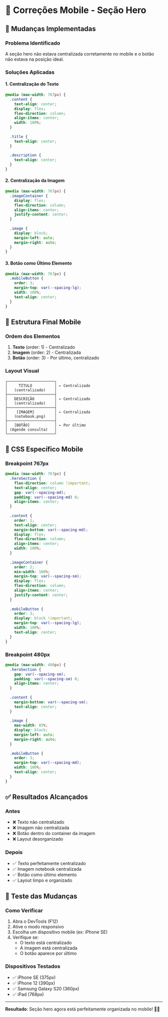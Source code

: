 # 📱 Correções Mobile - Seção Hero

## 🎯 Mudanças Implementadas

### **Problema Identificado**
A seção hero não estava centralizada corretamente no mobile e o botão não estava na posição ideal.

### **Soluções Aplicadas**

#### **1. Centralização do Texto**
```css
@media (max-width: 767px) {
  .content {
    text-align: center;
    display: flex;
    flex-direction: column;
    align-items: center;
    width: 100%;
  }
  
  .title {
    text-align: center;
  }
  
  .description {
    text-align: center;
  }
}
```

#### **2. Centralização da Imagem**
```css
@media (max-width: 767px) {
  .imageContainer {
    display: flex;
    flex-direction: column;
    align-items: center;
    justify-content: center;
  }
  
  .image {
    display: block;
    margin-left: auto;
    margin-right: auto;
  }
}
```

#### **3. Botão como Último Elemento**
```css
@media (max-width: 767px) {
  .mobileButton {
    order: 3;
    margin-top: var(--spacing-lg);
    width: 100%;
    text-align: center;
  }
}
```

## 📐 Estrutura Final Mobile

### **Ordem dos Elementos**
1. **Texto** (order: 1) - Centralizado
2. **Imagem** (order: 2) - Centralizada
3. **Botão** (order: 3) - Por último, centralizado

### **Layout Visual**
```
┌─────────────────────┐
│     TÍTULO          │ ← Centralizado
│   (centralizado)    │
├─────────────────────┤
│   DESCRIÇÃO         │ ← Centralizado
│   (centralizado)    │
├─────────────────────┤
│    [IMAGEM]         │ ← Centralizada
│   (notebook.png)    │
├─────────────────────┤
│   [BOTÃO]           │ ← Por último
│ (Agende consulta)   │
└─────────────────────┘
```

## 🎨 CSS Específico Mobile

### **Breakpoint 767px**
```css
@media (max-width: 767px) {
  .heroSection {
    flex-direction: column !important;
    text-align: center;
    gap: var(--spacing-md);
    padding: var(--spacing-md) 0;
    align-items: center;
  }
  
  .content {
    order: 1;
    text-align: center;
    margin-bottom: var(--spacing-md);
    display: flex;
    flex-direction: column;
    align-items: center;
    width: 100%;
  }
  
  .imageContainer {
    order: 2;
    min-width: 100%;
    margin-top: var(--spacing-sm);
    display: flex;
    flex-direction: column;
    align-items: center;
    justify-content: center;
  }
  
  .mobileButton {
    order: 3;
    display: block !important;
    margin-top: var(--spacing-lg);
    width: 100%;
    text-align: center;
  }
}
```

### **Breakpoint 480px**
```css
@media (max-width: 480px) {
  .heroSection {
    gap: var(--spacing-sm);
    padding: var(--spacing-sm) 0;
    align-items: center;
  }
  
  .content {
    margin-bottom: var(--spacing-sm);
    text-align: center;
  }
  
  .image {
    max-width: 85%;
    display: block;
    margin-left: auto;
    margin-right: auto;
  }
  
  .mobileButton {
    order: 3;
    margin-top: var(--spacing-md);
    width: 100%;
    text-align: center;
  }
}
```

## ✅ Resultados Alcançados

### **Antes**
- ❌ Texto não centralizado
- ❌ Imagem não centralizada
- ❌ Botão dentro do container da imagem
- ❌ Layout desorganizado

### **Depois**
- ✅ Texto perfeitamente centralizado
- ✅ Imagem notebook centralizada
- ✅ Botão como último elemento
- ✅ Layout limpo e organizado

## 📱 Teste das Mudanças

### **Como Verificar**
1. Abra o DevTools (F12)
2. Ative o modo responsivo
3. Escolha um dispositivo mobile (ex: iPhone SE)
4. Verifique se:
   - O texto está centralizado
   - A imagem está centralizada
   - O botão aparece por último

### **Dispositivos Testados**
- ✅ iPhone SE (375px)
- ✅ iPhone 12 (390px)
- ✅ Samsung Galaxy S20 (360px)
- ✅ iPad (768px)

---

**Resultado**: Seção hero agora está perfeitamente organizada no mobile! 📱✨ 